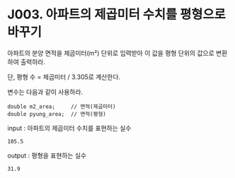 # J003. 아파트의 제곱미터 수치를 평형으로 바꾸기
아파트의 분양 면적을 제곱미터(m²) 단위로 입력받아 이 값을 평형 단위의 값으로 변환하여 출력하라.

단, 평형 수 = 제곱미터 / 3.305로 계산한다.


변수는 다음과 같이 사용하라.
```
double m2_area;     // 면적(제곱미터)
double pyung_area;  // 면적(평형)
```

input : 아파트의 제곱미터 수치를 표현하는 실수
```
105.5
```
output : 평형을 표현하는 실수
```
31.9
```
